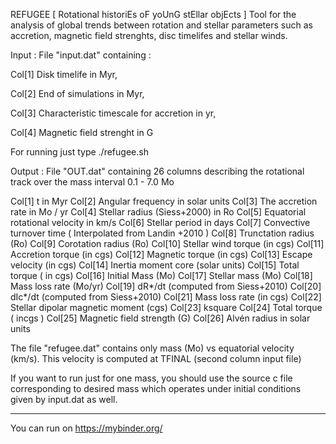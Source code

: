 REFUGEE 	[ Rotational historiEs oF yoUnG stEllar objEcts ]
Tool for the analysis of global trends between rotation and stellar parameters such as accretion, magnetic field strenghts, disc timelifes and stellar winds.

Input : File "input.dat" containing :

Col[1] Disk timelife in Myr,

Col[2]  End of simulations in Myr,

Col[3] Characteristic timescale for accretion in yr,

Col[4] Magnetic field strenght in G

For running just type ./refugee.sh

Output : File "OUT.dat" 
containing 26 columns describing the rotational track  over the mass interval 0.1 - 7.0 Mo

Col[1] t in Myr 
Col[2] Angular frequency in solar units
Col[3] The accretion rate in Mo / yr
Col[4] Stellar radius (Siess+2000) in Ro
Col[5] Equatorial rotational velocity in km/s
Col[6] Stellar period in days
Col[7] Convective turnover time ( Interpolated from Landin +2010 )
Col[8] Trunctation radius (Ro)
Col[9] Corotation radius (Ro)
Col[10] Stellar wind torque (in cgs)
Col[11] Accretion torque (in cgs)
Col[12] Magnetic torque (in cgs)
Col[13] Escape velocity (in cgs)
Col[14] Inertia moment core (solar units)
Col[15] Total torque ( in cgs)
Col[16] Initial Mass (Mo)
Col[17] Stellar mass (Mo)
Col[18] Mass loss rate (Mo/yr)
Col[19] dR*/dt (computed from Siess+2010)
Col[20] dIc*/dt (computed from Siess+2010)
Col[21] Mass loss rate (in cgs)
Col[22] Stellar dipolar magnetic moment (cgs)
Col[23] ksquare
Col[24] Total torque ( incgs )
Col[25] Magnetic field strength (G)
Col[26] Alvén radius in solar units


The file "refugee.dat" 
contains only mass (Mo) vs equatorial velocity (km/s). This velocity is computed at TFINAL (second column input file)

If you want to run just for one mass, you should use the source c file corresponding to desired mass which operates under initial conditions given by input.dat as well.


_________________________________________________
You can  run on https://mybinder.org/



